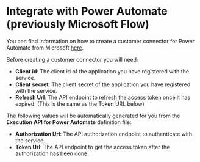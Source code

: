 Integrate with Power Automate (previously Microsoft Flow)
====

You can find information on how to create a customer connector for Power Automate from Microsoft [here](https://docs.microsoft.com/en-us/connectors/custom-connectors/define-openapi-definition).

Before creating a customer connector you will need:
* **Client id**: The client id of the application you have registered with the service.
* **Client secret**: The client secret of the application you have registered with the service.
* **Refresh Url**: The API endpoint to refresh the access token once it has expired. (This is the same as the Token URL below)

The following values will be automatically generated for you from the **Execution API for Power Automate** definition file: 
* **Authorization Url**: The API authorization endpoint to authenticate with the service.
* **Token Url**: The API endpoint to get the access token after the authorization has been done.
